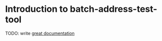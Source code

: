# Introduction to batch-address-test-tool

TODO: write [great documentation](http://jacobian.org/writing/what-to-write/)
